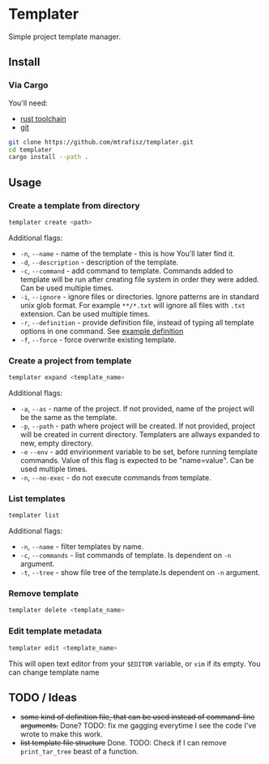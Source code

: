# Templater

Simple project template manager.

## Install

### Via Cargo

You'll need:
- [rust toolchain](www.rust-lang.org/tools/install)
- [git](git-scm.com/downloads)

```bash
git clone https://github.com/mtrafisz/templater.git
cd templater
cargo install --path .
```

## Usage

### Create a template from directory

```bash
templater create <path>
```

Additional flags:
- `-n`, `--name` - name of the template - this is how You'll later find it.
- `-d`, `--description` - description of the template.
- `-c`, `--command` - add command to template. Commands added to template will be run after creating file system in order they were added. Can be used multiple times.
- `-i`, `--ignore` - ignore files or directories. Ignore patterns are in standard unix glob format. For example `**/*.txt` will ignore all files with `.txt` extension. Can be used multiple times.
- `-r`, `--definition` - provide definition file, instead of typing all template options in one command. See [example definition](examples/raylib-template.tplt)
- `-f`, `--force` - force overwrite existing template.

### Create a project from template

```bash
templater expand <template_name>
```

Additional flags:
- `-a`, `--as` - name of the project. If not provided, name of the project will be the same as the template.
- `-p`, `--path` - path where project will be created. If not provided, project will be created in current directory. Templaters are allways expanded to new, empty directory.
- `-e` `--env` - add envirionment variable to be set, before running template commands. Value of this flag is expected to be "name=value". Can be used multiple times.
- `-n`, `--no-exec` - do not execute commands from template.

### List templates

```bash
templater list
```

Additional flags:
- `-n`, `--name` - filter templates by name.
- `-c`, `--commands` - list commands of template. Is dependent on `-n` argument.
- `-t`, `--tree` - show file tree of the template.Is dependent on `-n` argument.

### Remove template

```bash
templater delete <template_name>
```

### Edit template metadata

```bash
templater edit <template_name>
```

This will open text editor from your `$EDITOR` variable, or `vim` if its empty.
You can change template name

## TODO / Ideas

- ~~some kind of definition file, that can be used instead of command-line arguments.~~ Done? TODO: fix me gagging everytime I see the code I've wrote to make this work.
- ~~list template file structure~~ Done. TODO: Check if I can remove `print_tar_tree` beast of a function.
